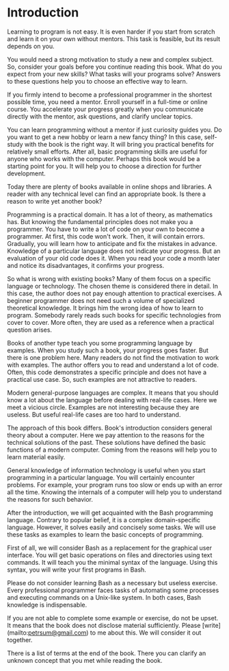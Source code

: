 # Introduction

Learning to program is not easy. It is even harder if you start from scratch and learn it on your own without mentors. This task is feasible, but its result depends on you.

You would need a strong motivation to study a new and complex subject. So, consider your goals before you continue reading this book. What do you expect from your new skills? What tasks will your programs solve? Answers to these questions help you to choose an effective way to learn.

If you firmly intend to become a professional programmer in the shortest possible time, you need a mentor. Enroll yourself in a full-time or online course. You accelerate your progress greatly when you communicate directly with the mentor, ask questions, and clarify unclear topics.

You can learn programming without a mentor if just curiosity guides you. Do you want to get a new hobby or learn a new fancy thing? In this case, self-study with the book is the right way. It will bring you practical benefits for relatively small efforts. After all, basic programming skills are useful for anyone who works with the computer. Perhaps this book would be a starting point for you. It will help you to choose a direction for further development.

Today there are plenty of books available in online shops and libraries. A reader with any technical level can find an appropriate book. Is there a reason to write yet another book?

Programming is a practical domain. It has a lot of theory, as mathematics has. But knowing the fundamental principles does not make you a programmer. You have to write a lot of code on your own to become a programmer. At first, this code won't work. Then, it will contain errors. Gradually, you will learn how to anticipate and fix the mistakes in advance. Knowledge of a particular language does not indicate your progress. But an evaluation of your old code does it. When you read your code a month later and notice its disadvantages, it confirms your progress.

So what is wrong with existing books? Many of them focus on a specific language or technology. The chosen theme is considered there in detail. In this case, the author does not pay enough attention to practical exercises. A beginner programmer does not need such a volume of specialized theoretical knowledge. It brings him the wrong idea of how to learn to program. Somebody rarely reads such books for specific technologies from cover to cover. More often, they are used as a reference when a practical question arises.

Books of another type teach you some programming language by examples. When you study such a book, your progress goes faster. But there is one problem here. Many readers do not find the motivation to work with examples. The author offers you to read and understand a lot of code. Often, this code demonstrates a specific principle and does not have a practical use case. So, such examples are not attractive to readers.

Modern general-purpose languages are complex. It means that you should know a lot about the language before dealing with real-life cases. Here we meet a vicious circle. Examples are not interesting because they are useless. But useful real-life cases are too hard to understand.

The approach of this book differs. Book's introduction considers general theory about a computer. Here we pay attention to the reasons for the technical solutions of the past. These solutions have defined the basic functions of a modern computer. Coming from the reasons will help you to learn material easily.

General knowledge of information technology is useful when you start programming in a particular language. You will certainly encounter problems. For example, your program runs too slow or ends up with an error all the time. Knowing the internals of a computer will help you to understand the reasons for such behavior.

After the introduction, we will get acquainted with the Bash programming language. Contrary to popular belief, it is a complex domain-specific language. However, it solves easily and concisely some tasks. We will use these tasks as examples to learn the basic concepts of programming.

First of all, we will consider Bash as a replacement for the graphical user interface. You will get basic operations on files and directories using text commands. It will teach you the minimal syntax of the language. Using this syntax, you will write your first programs in Bash.

Please do not consider learning Bash as a necessary but useless exercise. Every professional programmer faces tasks of automating some processes and executing commands on a Unix-like system. In both cases, Bash knowledge is indispensable.

If you are not able to complete some example or exercise, do not be upset. It means that the book does not disclose material sufficiently. Please [write] (mailto:petrsum@gmail.com) to me about this. We will consider it out together.

There is a list of terms at the end of the book. There you can clarify an unknown concept that you met while reading the book.